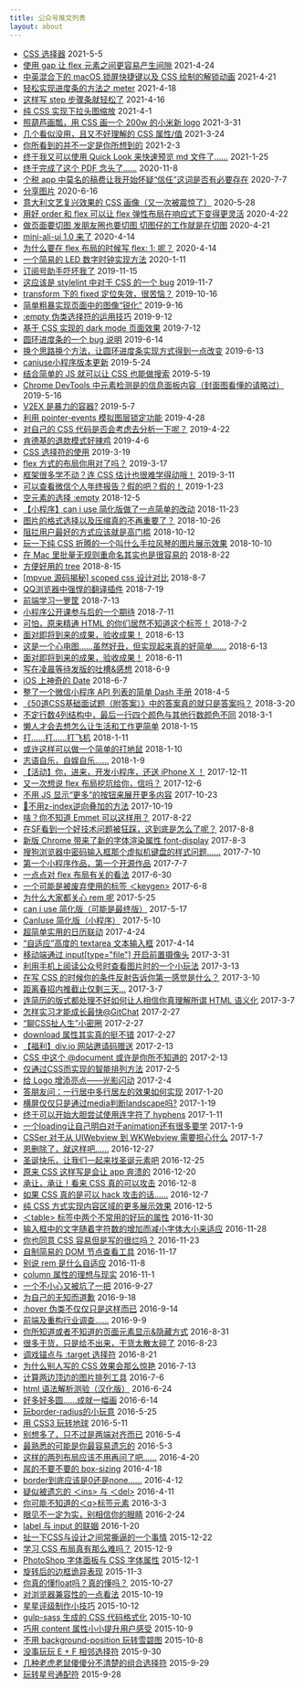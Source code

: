 ```yaml
---
title: 公众号推文列表
layout: about
---
```


* [CSS 选择器](http://mp.weixin.qq.com/s?__biz=MzI1MTA2MDcyOQ==&mid=2649568194&idx=1&sn=142a6fb28e3d3cf992108174f289bd76&chksm=f1e15b54c696d2426dfad725d5538785ac7b4f1dafbef6980ec0499f8dace9d54bb48fc9976b#rd) 2021-5-5
* [使用 gap 让 flex 元素之间更容易产生间隙](http://mp.weixin.qq.com/s?__biz=MzI1MTA2MDcyOQ==&mid=2649568166&idx=1&sn=0c5daaf51ebf79ffacaccdffef57319e&chksm=f1e15b30c696d2262d132fb2cc4975b45d121b3b6525f8a00742771cd4edf07cc4779127be05#rd) 2021-4-24
* [中英混合下的 macOS 锁屏快捷键以及 CSS 绘制的解锁动画](http://mp.weixin.qq.com/s?__biz=MzI1MTA2MDcyOQ==&mid=2649568155&idx=1&sn=2fb43cef325725a06471bbe5cc23840c&chksm=f1e15b0dc696d21ba0c213aa08c4b05358b03c3c06efe435f53a47df8c77e719422978964e1d#rd) 2021-4-21
* [轻松实现进度条的方法之 meter](http://mp.weixin.qq.com/s?__biz=MzI1MTA2MDcyOQ==&mid=2649568146&idx=1&sn=5d9a098c2f00d55c757aa7222cc79c49&chksm=f1e15b04c696d21251a65136ac317b9f4b27b1c4f168e3127f563247984966b842f259e19b4d#rd) 2021-4-18
* [这样写 step 步骤条就轻松了](http://mp.weixin.qq.com/s?__biz=MzI1MTA2MDcyOQ==&mid=2649568133&idx=1&sn=f4d21844f5ddedaba8de9afe0e8c5d63&chksm=f1e15b13c696d205c2d2f4436837b45f89fa59d0cad1006a1194efabf29cca3bd80637b7d7ae#rd) 2021-4-16
* [纯 CSS 实现下拉头图缩放](http://mp.weixin.qq.com/s?__biz=MzI1MTA2MDcyOQ==&mid=2649568122&idx=1&sn=d01435f06afd78964277c0def1956861&chksm=f1e15becc696d2fac192343b2c8326905d98646e32237601f370e3bf6753c944906a8ff1782e#rd) 2021-4-1
* [照葫芦画瓢，用 CSS 画一个 200w 的小米新 logo](http://mp.weixin.qq.com/s?__biz=MzI1MTA2MDcyOQ==&mid=2649568112&idx=1&sn=7ab97018c0085c7dcc89e0e279a953bb&chksm=f1e15be6c696d2f022c927ff843e910e28ea3c9f372422e84614fe9ac5866849cd84cc0bef23#rd) 2021-3-31
* [几个看似没用，且又不好理解的 CSS 属性/值](http://mp.weixin.qq.com/s?__biz=MzI1MTA2MDcyOQ==&mid=2649568106&idx=1&sn=c31f1fd47d3adfacf9c43bf539d74a64&chksm=f1e15bfcc696d2eafec5240b0914edbec685b04527944a4926762a1bf4bc71118212e60e168e#rd) 2021-3-24
* [你所看到的并不一定是你所想到的](http://mp.weixin.qq.com/s?__biz=MzI1MTA2MDcyOQ==&mid=2649568065&idx=1&sn=1de2e23dea90e45326f507687348487a&chksm=f1e15bd7c696d2c1ba15c8f8c14b33b36797c85dd313115f217ee26f70389bf216ab3471b92e#rd) 2021-2-3
* [终于我又可以使用 Quick Look 来快速预览 md 文件了……](http://mp.weixin.qq.com/s?__biz=MzI1MTA2MDcyOQ==&mid=2649568058&idx=1&sn=3f6bbc91b95bc9bdc343b2c86760821d&chksm=f1e15bacc696d2bad87ab3852ec5926f543fc2dd3a3834164fca6d7e086d7fcccb08d7f37524#rd) 2021-1-25
* [终于完成了这个 PDF 念头了……](http://mp.weixin.qq.com/s?__biz=MzI1MTA2MDcyOQ==&mid=2649568043&idx=1&sn=e8fe457a119df453f1cbd0f06f8360cd&chksm=f1e15bbdc696d2ab2afc08dd6ac879377aff1dead90d2fb36850297b10c63d19e6988a5e1df9#rd) 2020-11-8
* [个税 app 中莫名的稿费让我开始怀疑“信任”这词是否有必要存在](http://mp.weixin.qq.com/s?__biz=MzI1MTA2MDcyOQ==&mid=2649568036&idx=1&sn=8a697bba5265571209d24d605d2f64b9&chksm=f1e15bb2c696d2a40250f9d7d187cbf7d7efb80e7010d412a0ee855ded71c548c495ec515d6d#rd) 2020-7-7
* [分享图片](http://mp.weixin.qq.com/s?__biz=MzI1MTA2MDcyOQ==&mid=2649567989&idx=1&sn=207874020a507edcd69ccc683107f715&chksm=f1e15a63c696d37522ffa97eda1370faccfe8109a931bae84fa9df0aa3ccd3dc75cf568c6949#rd) 2020-6-16
* [意大利文艺复兴效果的 CSS 画像（又一次被震惊了）](http://mp.weixin.qq.com/s?__biz=MzI1MTA2MDcyOQ==&mid=2649567978&idx=1&sn=5b82893ab349ea15507f1671cbfddf82&chksm=f1e15a7cc696d36a801725a1c6a5cd3cf8fbb570924e1769a2afb37d46151ba6ad287cdf2411#rd) 2020-5-28
* [用好 order 和 flex 可以让 flex 弹性布局在响应式下变得更灵活](http://mp.weixin.qq.com/s?__biz=MzI1MTA2MDcyOQ==&mid=2649567966&idx=1&sn=1ea097a5470abcf0cafb4ae911195a17&chksm=f1e15a48c696d35ef3d3bd88b34682fb2812df0e8650788a4a7d080b7d44be7ae64656edd66e#rd) 2020-4-22
* [做页面要切图
发朋友圈也要切图
切图仔的工作就是在切图](http://mp.weixin.qq.com/s?__biz=MzI1MTA2MDcyOQ==&mid=2649567959&idx=1&sn=ccab6df2e80445425910382617cf6417&chksm=f1e15a41c696d3578b73479e69e493c13070d9a8f9ae8f282bf85fafcc9841be3a37239546c4#rd) 2020-4-21
* [mini-ali-ui 1.0 来了](http://mp.weixin.qq.com/s?__biz=MzI1MTA2MDcyOQ==&mid=2649567955&idx=2&sn=56b22774ea253733060fb2f4eb75905f&chksm=f1e15a45c696d353b322bfffaf241979883dda402484cd79f0ec65d81659e86b4b8037d0d6a2#rd) 2020-4-14
* [为什么要在 flex 布局的时候写 flex: 1; 呢？](http://mp.weixin.qq.com/s?__biz=MzI1MTA2MDcyOQ==&mid=2649567955&idx=1&sn=b4f631b409f4632eebd66996e0c7160a&chksm=f1e15a45c696d3530845beb9b528b55a2cd5d09d729ec6d231e5d5c549a4cd624b0442f4a0c0#rd) 2020-4-14
* [一个简易的 LED 数字时钟实现方法](http://mp.weixin.qq.com/s?__biz=MzI1MTA2MDcyOQ==&mid=2649567945&idx=1&sn=8f2da53c9740451e9218aec14805c2b7&chksm=f1e15a5fc696d3495543400cd20077a41a35de5d06dbf0a49719d66e47698f1044eb3031c004#rd) 2020-1-11
* [订阅号助手吓坏我了](http://mp.weixin.qq.com/s?__biz=MzI1MTA2MDcyOQ==&mid=2649567938&idx=1&sn=42512b4acb3796fe5e932201650e8d27&chksm=f1e15a54c696d342a0111267e960ec0418ed17ac97af9e8f42362057a598c9f9fd2ad0949916#rd) 2019-11-15
* [这应该是 stylelint 中对于 CSS 的一个 bug](http://mp.weixin.qq.com/s?__biz=MzI1MTA2MDcyOQ==&mid=2649567935&idx=1&sn=be826c9dd66fb84af45f005d21756952&chksm=f1e15a29c696d33f15642e339250eafd3d44a173f78133857f91bf3bad8f4f5ad17fbbd73a8a#rd) 2019-11-7
* [transform 下的 fixed 定位失效，很苦恼？](http://mp.weixin.qq.com/s?__biz=MzI1MTA2MDcyOQ==&mid=2649567928&idx=1&sn=e14c9254952c91f795a41ef7bd9cbc28&chksm=f1e15a2ec696d338ceb057c5ad51fa219444a2992675bdfe4ca13d15e4e15e1622aca54520eb#rd) 2019-10-16
* [简单粗暴实现页面中的图像“锐化”](http://mp.weixin.qq.com/s?__biz=MzI1MTA2MDcyOQ==&mid=2649567917&idx=1&sn=1f50bcbe47c857b1b564b06e1cb6b9ce&chksm=f1e15a3bc696d32d2da4d07ffa384f6e72bc0cdf20cd2e493b3d846ced7a3b787a221408746a#rd) 2019-9-16
* [:empty 伪类选择符的运用技巧](http://mp.weixin.qq.com/s?__biz=MzI1MTA2MDcyOQ==&mid=2649567913&idx=1&sn=05b4c488cca33b5d8d3c065512ea7a25&chksm=f1e15a3fc696d3291360e5d31dedfae6ba7a194ecda8f38f0652d41bfbe66b82bc905d3dbae6#rd) 2019-9-12
* [基于 CSS 实现的 dark mode 页面效果](http://mp.weixin.qq.com/s?__biz=MzI1MTA2MDcyOQ==&mid=2649567901&idx=1&sn=fba24d9d31d08578ad3fabe4b81c94b7&chksm=f1e15a0bc696d31d40cde47ee7928ef63dd3588e7375801202ef3bb36d1bc9a8f0bc63afc36d#rd) 2019-7-12
* [圆环进度条的一个 bug 说明](http://mp.weixin.qq.com/s?__biz=MzI1MTA2MDcyOQ==&mid=2649567894&idx=1&sn=cd205c8057553d2fce6218c62db633c5&chksm=f1e15a00c696d316d1bd9f8cfe0c108cbc528e10c035c34e430584fd676d108b3a86e134307c#rd) 2019-6-14
* [换个思路换个方法，让圆环进度条实现方式得到一点改变](http://mp.weixin.qq.com/s?__biz=MzI1MTA2MDcyOQ==&mid=2649567889&idx=1&sn=b77723a40fb8e9a9bf12ca4c5fc50428&chksm=f1e15a07c696d31124fb7db7d3f6c7335018bc64601fb8ee4260a7e0b7a3f9f031996e5fadf9#rd) 2019-6-13
* [caniuse小程序版本更新](http://mp.weixin.qq.com/s?__biz=MzI1MTA2MDcyOQ==&mid=2649567856&idx=1&sn=0530d9e1fe50bee1b4c4967b1354f4a5&chksm=f1e15ae6c696d3f0d0765b7b09bba29f5342bb0822f6a0682afdfe282059cc82f61efccaaa7c#rd) 2019-5-24
* [结合简单的 JS 就可以让 CSS 也能做搜索](http://mp.weixin.qq.com/s?__biz=MzI1MTA2MDcyOQ==&mid=2649567853&idx=1&sn=20c22c79376226affd2bd830550f7f9f&chksm=f1e15afbc696d3ede6b628ede02ba77ff3b105cfbc76b8475c819f56a3ccd5e5dc6a4b6a9b60#rd) 2019-5-19
* [Chrome DevTools 中元素检测是的信息面板内容（封面图看懂的请略过）](http://mp.weixin.qq.com/s?__biz=MzI1MTA2MDcyOQ==&mid=2649567844&idx=1&sn=b97a286a1d4b07b1f865ee7c8392da3f&chksm=f1e15af2c696d3e484cb8207af4cd7c816e464c68fd7466d0bfc61be72fd493fc45879452cb7#rd) 2019-5-16
* [V2EX 是暴力的容器?](http://mp.weixin.qq.com/s?__biz=MzI1MTA2MDcyOQ==&mid=2649567835&idx=1&sn=827fd8bd5dcf1b4272b13544255ae5a5&chksm=f1e15acdc696d3dbdf8b1d7ee52ec6e39fd4fc7b98661aa72172792defebe5643b8e452a9814#rd) 2019-5-7
* [利用 pointer-events 模拟图层锁定功能](http://mp.weixin.qq.com/s?__biz=MzI1MTA2MDcyOQ==&mid=2649567824&idx=1&sn=ee45d8b1a04f7df3afba8ec105acb1eb&chksm=f1e15ac6c696d3d0a03a0a00c9fed081f31c9ce7e34bb2fa8f68b0ee29898b2dadba64b59c45#rd) 2019-4-28
* [对自己的 CSS 代码是否会考虑去分析一下呢？](http://mp.weixin.qq.com/s?__biz=MzI1MTA2MDcyOQ==&mid=2649567816&idx=1&sn=ccae93653c84bf938aea42d3d44df15b&chksm=f1e15adec696d3c8f96b0361f7ddcb72ea4e2510f6d6f6a174f882eada60a68347ca7e7583d4#rd) 2019-4-22
* [肯德基的退款模式好辣鸡](http://mp.weixin.qq.com/s?__biz=MzI1MTA2MDcyOQ==&mid=2649567792&idx=1&sn=bd9e00e4407d41a7916b64e9c90fef8c&chksm=f1e15aa6c696d3b0a97bf506f49e76c7611bf439c85e78f1c1af53a6bb75b967abdb65cf6032#rd) 2019-4-6
* [CSS 选择符的使用](http://mp.weixin.qq.com/s?__biz=MzI1MTA2MDcyOQ==&mid=2649567789&idx=1&sn=88542f00884cd6659b56abf6f30aa4dc&chksm=f1e15abbc696d3addc8f8e771c663f989aa7835a336c2d6a7811e3ffbbf37b29d5822126a7ef#rd) 2019-3-19
* [flex 方式的布局你用对了吗？](http://mp.weixin.qq.com/s?__biz=MzI1MTA2MDcyOQ==&mid=2649567779&idx=1&sn=654fd5b1cef7aa60eb72df1c95aa2f05&chksm=f1e15ab5c696d3a39e5bd322a88ae81e5e62fee0688fde2a1fbd66072c7fd63683e699ed5fce#rd) 2019-3-17
* [框架很多学不动？连 CSS 估计也很难学得动哦！](http://mp.weixin.qq.com/s?__biz=MzI1MTA2MDcyOQ==&mid=2649567770&idx=1&sn=cafe74188facc44d9a76e812fddea446&chksm=f1e15a8cc696d39a98b1d999a3b2e7ae4b4f19fed5a313423758968a1ed4690e235b487a9292#rd) 2019-3-11
* [可以查看微信个人年终报告？假的吧？假的！](http://mp.weixin.qq.com/s?__biz=MzI1MTA2MDcyOQ==&mid=2649567757&idx=1&sn=e9055448bed10835faa4ea1c24a2b692&chksm=f1e15a9bc696d38defee1691c8c09cc98c9fd0e6500b238f9ed42bf35a1d5d7701b4691fbd3d#rd) 2019-1-23
* [空元素的选择 :empty](http://mp.weixin.qq.com/s?__biz=MzI1MTA2MDcyOQ==&mid=2649567754&idx=1&sn=ded08b5ffd40dfec16b2cc0a17842bff&chksm=f1e15a9cc696d38a499b8936e413ec0f1506cd600b6e13298b1c24633ed20443de9ce9fdf331#rd) 2018-12-5
* [【小程序】can i use 简化版做了一点简单的改动](http://mp.weixin.qq.com/s?__biz=MzI1MTA2MDcyOQ==&mid=2649567739&idx=1&sn=dac16d3526441a20f6b41a60da21cf5d&chksm=f1e1596dc696d07b039385cdaf9310a31516bad642a9de1c3e9d2405bf981e079ac27b13ec19#rd) 2018-11-23
* [图片的格式选择以及压缩真的不再重要了？](http://mp.weixin.qq.com/s?__biz=MzI1MTA2MDcyOQ==&mid=2649567733&idx=1&sn=4763e13c1d609a30b726a9eebc338a4c&chksm=f1e15963c696d075d6a71e5d890c29946d16dd68db93d8e2964452de319846b64e24cf7f995f#rd) 2018-10-26
* [阻拦用户最好的方式应该就是高门槛](http://mp.weixin.qq.com/s?__biz=MzI1MTA2MDcyOQ==&mid=2649567727&idx=1&sn=95284deb825f0f9847aa6818da6cd9a5&chksm=f1e15979c696d06f50e773ad6f8c5176b05c2dfccea7ce86ae818da7f624ca9edf7e73710859#rd) 2018-10-12
* [玩一下纯 CSS 折腾的一个叫什么手拉风琴的图片展示效果](http://mp.weixin.qq.com/s?__biz=MzI1MTA2MDcyOQ==&mid=2649567724&idx=1&sn=fa9a2072ed55c154da0c1b877179f348&chksm=f1e1597ac696d06cbd535dfee3028eb3c888f2742fbc264c394280f91b18179d3f515219305c#rd) 2018-10-10
* [在 Mac 里批量无规则重命名其实也是很容易的](http://mp.weixin.qq.com/s?__biz=MzI1MTA2MDcyOQ==&mid=2649567713&idx=1&sn=6af839ef1d082496b2861d6f6b517ed5&chksm=f1e15977c696d06105f97f4d441ec89346aff188dd464de0badc5425887cb5ed88c04a2aa577#rd) 2018-8-22
* [方便好用的 tree](http://mp.weixin.qq.com/s?__biz=MzI1MTA2MDcyOQ==&mid=2649567698&idx=1&sn=28a8bb7012aa77fd63479e97a8395534&chksm=f1e15944c696d052fe3a7682ea753d79a5bc0311e44ca7bf88de35a1b5ef21090ca6a948cb2e#rd) 2018-8-15
* [[mpvue 源码揭秘] scoped css 设计对比](http://mp.weixin.qq.com/s?__biz=MzI1MTA2MDcyOQ==&mid=2649567679&idx=1&sn=539995538185c2ce27d4975dedba0dee&chksm=f1e15929c696d03fdb99b21ef3eb47e5805f5fe047f694cd3d6fd497f55b83271a8b7347e4ca#rd) 2018-8-7
* [QQ浏览器中强悍的翻译插件](http://mp.weixin.qq.com/s?__biz=MzI1MTA2MDcyOQ==&mid=2649567672&idx=1&sn=3c52a94dc6bab42dbffac71ee105b99e&chksm=f1e1592ec696d03878174987c27741d4273fc6c43977576d07874c4dfe3bbedc1bc59999d635#rd) 2018-7-19
* [前端学习一箩筐](http://mp.weixin.qq.com/s?__biz=MzI1MTA2MDcyOQ==&mid=2649567661&idx=1&sn=07ed32cd8530fdf1bdf2fa061e7bc5c1&chksm=f1e1593bc696d02d417ca60fc0807d24357f8c3031c6d8dd7e8f8271e6c8ee3facbe651a20c1#rd) 2018-7-13
* [小程序公开课参与后的一个期待](http://mp.weixin.qq.com/s?__biz=MzI1MTA2MDcyOQ==&mid=2649567652&idx=1&sn=5df0e4a7035d2dd3f9663fd4e8e44644&chksm=f1e15932c696d024f81daca90b214023176008f224a5b332811a3123d4bb8aa3207a5100f376#rd) 2018-7-11
* [可怕，原来精通 HTML 的你们居然不知道这个标签！](http://mp.weixin.qq.com/s?__biz=MzI1MTA2MDcyOQ==&mid=2649567642&idx=1&sn=be82de11a15db8f41b4c28c9eec2c898&chksm=f1e1590cc696d01ab9015e77571ff8199c0ee368aae2f043df8035ad21f64249cb2310783746#rd) 2018-7-2
* [面对即将到来的成果，验收成果！](http://mp.weixin.qq.com/s?__biz=MzI1MTA2MDcyOQ==&mid=2649567636&idx=2&sn=67671f6fb720434fec3e88633034d228&chksm=f1e15902c696d014e84b1de015f8990a62325f44b5c0371892d02eaf27ecfcdd23cdefef80cb#rd) 2018-6-13
* [这是一个心电图……虽然好丑，但实现起来真的好简单……](http://mp.weixin.qq.com/s?__biz=MzI1MTA2MDcyOQ==&mid=2649567636&idx=1&sn=5d5f55dda2a3390641911c76157c9c98&chksm=f1e15902c696d014cb97dc81a1fc87b065e699452c0d7b918fb6778a8f841124f3eee042e42f#rd) 2018-6-13
* [面对即将到来的成果，验收成果！](http://mp.weixin.qq.com/s?__biz=MzI1MTA2MDcyOQ==&mid=2649567627&idx=1&sn=2ebb3cdfb9d57e84cfa5f1bca52f55d4&chksm=f1e1591dc696d00b9fb7cc5a6d01878c7a27841d4a07096d79901bebf1f03219f80df48dc6ce#rd) 2018-6-11
* [写在凌晨等待发版的吐槽&感想](http://mp.weixin.qq.com/s?__biz=MzI1MTA2MDcyOQ==&mid=2649567623&idx=1&sn=636580531dc5a08bd9ddf7200cae6880&chksm=f1e15911c696d007c318f11e091c1c919bb0336103557dff7209dd7fa696713eff4545a0d2c5#rd) 2018-6-9
* [iOS 上神奇的 Date](http://mp.weixin.qq.com/s?__biz=MzI1MTA2MDcyOQ==&mid=2649567617&idx=1&sn=559d212155f7de8162bb6e076812b7c3&chksm=f1e15917c696d001e40983612582c8cc74b515daf77c4975f637395299681c71240e1cdd8931#rd) 2018-6-7
* [整了一个微信小程序 API 列表的简单 Dash 手册](http://mp.weixin.qq.com/s?__biz=MzI1MTA2MDcyOQ==&mid=2649567604&idx=1&sn=194dab839241986ffe200752db7ec2c9&chksm=f1e159e2c696d0f44f74f20c61e7424dd9db692e8dafe74a836eccabc5870a2ad8285877404f#rd) 2018-4-5
* [《50道CSS基础面试题（附答案）》中的答案真的就只是答案吗？](http://mp.weixin.qq.com/s?__biz=MzI1MTA2MDcyOQ==&mid=2649567599&idx=1&sn=057a1e314dd929affdc8626df8499d86&chksm=f1e159f9c696d0efda1d4f006c653960b3e576bcf2fc81fab8b8586d73cc26f6157c69a044b8#rd) 2018-3-20
* [不定行数4列结构中，最后一行四个颜色与其他行数颜色不同](http://mp.weixin.qq.com/s?__biz=MzI1MTA2MDcyOQ==&mid=2649567594&idx=1&sn=206e068680a47f2ae6ee90e1f3c3ffa6&chksm=f1e159fcc696d0eaf6b6ea9d0f9142a343c6618d08556da8590a361612a64b045fc65023aba8#rd) 2018-3-1
* [懒人才会去想怎么让生活和工作更简单](http://mp.weixin.qq.com/s?__biz=MzI1MTA2MDcyOQ==&mid=2649567589&idx=1&sn=de0d4766e23d43b910fa9a9b0d2f6722&chksm=f1e159f3c696d0e514d56fe8a67b42bfab827c33803f48925b1cd8d44de42a83e63091dce777#rd) 2018-1-15
* [打……打……打飞机](http://mp.weixin.qq.com/s?__biz=MzI1MTA2MDcyOQ==&mid=2649567578&idx=1&sn=4e2a9bbaf5e2e78f735a552ec9e5d4e7&chksm=f1e159ccc696d0da1238b3843fb2f1669b0011aa2a136636af2acb54de4b45449cebe09453cb#rd) 2018-1-11
* [或许这样可以做一个简单的打地鼠](http://mp.weixin.qq.com/s?__biz=MzI1MTA2MDcyOQ==&mid=2649567571&idx=1&sn=5d690846072d92e068be33c4b750fd03&chksm=f1e159c5c696d0d34522e3d893bf668d2023761a727eee1ce7941a842fccf0eeb7afd915e331#rd) 2018-1-10
* [志语自乐，自娱自乐……](http://mp.weixin.qq.com/s?__biz=MzI1MTA2MDcyOQ==&mid=2649567563&idx=1&sn=8a07e5e67ac055f7c691dfbf61dade1d&chksm=f1e159ddc696d0cb0612a57ff191692b09a938827fe5bbf28f04e8518c8b7f2cf735d0349242#rd) 2018-1-9
* [【活动】你，进来，开发小程序，还送 iPhone X ！](http://mp.weixin.qq.com/s?__biz=MzI1MTA2MDcyOQ==&mid=2649567559&idx=1&sn=20eeb3ecdacc3e06cb384cbf07d8bee2&chksm=f1e159d1c696d0c7b05d599d2c58dd4283cb4c2de95dba49e9eb32c1e4c2c85b495a756bcec8#rd) 2017-12-11
* [又一次想说 flex 布局挖坑给你，信吗？](http://mp.weixin.qq.com/s?__biz=MzI1MTA2MDcyOQ==&mid=2649567552&idx=1&sn=1d7ae5e9cc12fd38c2576f659c71056b&chksm=f1e159d6c696d0c0a972e5f5c6993ff0347fd0fa70b045f4798ed649098a7f58be1ad1954ccd#rd) 2017-12-6
* [不用 JS 显示“更多”的按钮来展开更多内容](http://mp.weixin.qq.com/s?__biz=MzI1MTA2MDcyOQ==&mid=2649567547&idx=1&sn=e022597760c3e5734a9505a71268e856&chksm=f1e159adc696d0bb7c87a84a56074a280efec840af9493da10f2fda8c683dcbac14ba96ddb30#rd) 2017-10-23
* [🤔不用z-index逆向叠加的方法](http://mp.weixin.qq.com/s?__biz=MzI1MTA2MDcyOQ==&mid=2649567539&idx=1&sn=caf3444c3772d5caa605fbb4e71153c5&chksm=f1e159a5c696d0b310af754fddef6434b1d6a1b6eb5274efc462d62255d5df01210898c1f914#rd) 2017-10-19
* [啥？你不知道 Emmet 可以这样用？](http://mp.weixin.qq.com/s?__biz=MzI1MTA2MDcyOQ==&mid=2649567526&idx=1&sn=829f078dce5086e9930253af0ccabe88&chksm=f1e159b0c696d0a6186beca1d46b3df10e02ca9f16c3b5416c016aa7ebd7169863e49fbc6e0b#rd) 2017-8-22
* [在SF看到一个好技术问题被狂踩，这到底是怎么了呢？](http://mp.weixin.qq.com/s?__biz=MzI1MTA2MDcyOQ==&mid=2649567514&idx=1&sn=47fb4e73d5e3b5f4c35c835ac64fb88f&chksm=f1e1598cc696d09a87976811a5a222044938a6c6bdd4bd5702ff891c2d44ed8cab5333341119#rd) 2017-8-8
* [新版 Chrome 带来了新的字体渲染属性 font-display](http://mp.weixin.qq.com/s?__biz=MzI1MTA2MDcyOQ==&mid=2649567505&idx=1&sn=0ab3f4d971ea864001536ced500cb2ae&chksm=f1e15987c696d091436866bda273a35abf6dd6b17a3be5e364ecfd7f7a0313ed894218f9ef46#rd) 2017-8-3
* [搜狗浏览器中密码输入框那个虚拟机键盘的样式问题……](http://mp.weixin.qq.com/s?__biz=MzI1MTA2MDcyOQ==&mid=2649567493&idx=1&sn=6cc72147b12fe3c79d06a0fd3e127973&chksm=f1e15993c696d085cf988f0bab432f0d4c3e7464b6508a5f3dc602011ba13ca311a4ef12a69f#rd) 2017-7-10
* [第一个小程序作品，第一个开源作品](http://mp.weixin.qq.com/s?__biz=MzI1MTA2MDcyOQ==&mid=2649567482&idx=1&sn=b8d9ef30025a6e325c94b23c6702eac8&chksm=f1e1586cc696d17a7f6247878c0bd88fdf8cee242d9cbe34c5121bfdb93d7bd3fd91b33516cc#rd) 2017-7-7
* [一点点对 flex 布局有关的看法](http://mp.weixin.qq.com/s?__biz=MzI1MTA2MDcyOQ==&mid=2649567472&idx=1&sn=87497ea91d7dcfd8d89e60d6c0c0b9f7&chksm=f1e15866c696d170a16502398f768b2b1727b2e1e2ddcf95451addf2ecddbe110bf032328eae#rd) 2017-6-30
* [一个可能是被废弃使用的标签 ＜keygen>](http://mp.weixin.qq.com/s?__biz=MzI1MTA2MDcyOQ==&mid=2649567464&idx=1&sn=1f0464a9fa9a37d2c14fc255557a2dc0&chksm=f1e1587ec696d16864d87d9cbfd81cca92ae385e6242a58fa518f9342069f9e99d247aec1f70#rd) 2017-6-8
* [为什么大家都关心 rem 呢](http://mp.weixin.qq.com/s?__biz=MzI1MTA2MDcyOQ==&mid=2649567455&idx=1&sn=7b9596eba773008a4c145d2c49201d92&chksm=f1e15849c696d15f6403fe739192ff66b4ed2321f4bc3ce5129ba0e2fe19559589b842be13c5#rd) 2017-5-25
* [can i use 简化版（可能是最终版）](http://mp.weixin.qq.com/s?__biz=MzI1MTA2MDcyOQ==&mid=2649567451&idx=1&sn=6cba4490fe76c3d00db130aff50f4e13&chksm=f1e1584dc696d15bdd0d7d019c1d417d0ee9ff5f13d073b58e700448f26a41fb32bfd8ece317#rd) 2017-5-17
* [CanIuse 简化版（小程序）](http://mp.weixin.qq.com/s?__biz=MzI1MTA2MDcyOQ==&mid=2649567444&idx=1&sn=c0c105776496f7a7c4287d14d82bb8e4&chksm=f1e15842c696d154fe34834c6c95408dbecebebb3642bfe2d2df1b47c6302d5d035ef996168c#rd) 2017-5-10
* [超简单实用的日历联动](http://mp.weixin.qq.com/s?__biz=MzI1MTA2MDcyOQ==&mid=2649567435&idx=1&sn=ad1ea6c25fadb44f63dca3eeebf082a6&chksm=f1e1585dc696d14b62e5de884c7207bcf2df4801919b9e340179100baa502c6ab2bdd868aaa7#rd) 2017-4-24
* [“自适应”高度的 textarea 文本输入框](http://mp.weixin.qq.com/s?__biz=MzI1MTA2MDcyOQ==&mid=2649567428&idx=1&sn=39cdc91bde67283eb6bbf2c34f952154&chksm=f1e15852c696d14426b62040d5d83fc43ab6f44b24165fc751a93fe964a290f2ef6eb3e584a2#rd) 2017-4-14
* [移动端通过 input[type="file"] 开启前置摄像头](http://mp.weixin.qq.com/s?__biz=MzI1MTA2MDcyOQ==&mid=2649567418&idx=1&sn=ceec0a4bd3f61fa2c2a860711a391fcd&chksm=f1e1582cc696d13add7bd70f64017cb8717567e889d397903e66353d5cd6e57f837a9d9439ce#rd) 2017-3-31
* [利用手机上阅读公众号时查看图片时的一个小玩法](http://mp.weixin.qq.com/s?__biz=MzI1MTA2MDcyOQ==&mid=2649567414&idx=1&sn=76d74efb067d75efe7481344306c9c2a&chksm=f1e15820c696d1367017e2067f92927d7d6831747a297f5b24a55c7aa63b49dba22259b0e922#rd) 2017-3-13
* [在写 CSS 的时候你的条件反射告诉你第一感觉是什么？](http://mp.weixin.qq.com/s?__biz=MzI1MTA2MDcyOQ==&mid=2649567404&idx=1&sn=f0fc0853462207de45dd139116102e1d&chksm=f1e1583ac696d12c9cdb7e07fd7a86e4424d882984951f490ad79026c11d11fab78c41f2e32a#rd) 2017-3-10
* [距离春招内推截止仅剩三天...](http://mp.weixin.qq.com/s?__biz=MzI1MTA2MDcyOQ==&mid=2649567399&idx=2&sn=905523cc3bc6361774f6be3e63aa0d7e&chksm=f1e15831c696d127e59359720afa78d7c8bd1e3dd4eab57b8863c50ebfd0985201213833899f#rd) 2017-3-7
* [连简历的版式都处理不好如何让人相信你真理解所谓 HTML 语义化](http://mp.weixin.qq.com/s?__biz=MzI1MTA2MDcyOQ==&mid=2649567399&idx=1&sn=ea923ff680ba487970c8e0f5bd34646f&chksm=f1e15831c696d127ec74be483a740db7755181127101ec5c01a84af2360965aa63c305962616#rd) 2017-3-7
* [怎样实习才能成长最快@GitChat](http://mp.weixin.qq.com/s?__biz=MzI1MTA2MDcyOQ==&mid=2649567382&idx=3&sn=18a821c106860c3bb53c1415c5653aa9&chksm=f1e15800c696d116d13ea52a4032778b3b3274c469e0514cd2b9030217df7bece4d365da1bdf#rd) 2017-2-27
* [“聊CSS扯人生”小密圈](http://mp.weixin.qq.com/s?__biz=MzI1MTA2MDcyOQ==&mid=2649567382&idx=2&sn=54f8e93d212f473e58b5a110dbf40be3&chksm=f1e15800c696d116b90f9d072068a4698348533c292c5fcbe64926db49009690f08e0ae18c04#rd) 2017-2-27
* [download 属性其实真的挺不错](http://mp.weixin.qq.com/s?__biz=MzI1MTA2MDcyOQ==&mid=2649567382&idx=1&sn=bdb3adf50d1c6e62bb8c132fd5e3d9a0&chksm=f1e15800c696d11604b41df2a37a824688a28fc90a579982b32c98e1cd0dbdee64d6802d53af#rd) 2017-2-27
* [【福利】div.io 网站邀请码赠送](http://mp.weixin.qq.com/s?__biz=MzI1MTA2MDcyOQ==&mid=2649567367&idx=2&sn=baac8f4422d260446de949545f770153&chksm=f1e15811c696d107fa77f46a34b2230514132a8ef66edbf0a4ca99b25353940ebf32c0306dfb#rd) 2017-2-13
* [CSS 中这个 @document 或许是你所不知道的](http://mp.weixin.qq.com/s?__biz=MzI1MTA2MDcyOQ==&mid=2649567367&idx=1&sn=f104b8e90492e36aa6202cc951878362&chksm=f1e15811c696d107a6accfe59929e37a32d75c29994a54b4e08d93b0dc5992ae9867f0e93779#rd) 2017-2-13
* [仅通过CSS而实现的智能排列方法](http://mp.weixin.qq.com/s?__biz=MzI1MTA2MDcyOQ==&mid=2649567358&idx=1&sn=a79711a961332b2ce274d758841eaa4d&chksm=f1e158e8c696d1fe07154532418c1fc51ada13e99c5f6f373d1f890337ff785f6987ef6e72a8#rd) 2017-2-5
* [给 Logo 增添亮点——光影闪动](http://mp.weixin.qq.com/s?__biz=MzI1MTA2MDcyOQ==&mid=2649567351&idx=1&sn=889405d49aa1feb30a1e10eb1d4a92fd&chksm=f1e158e1c696d1f71126abb1e853368a505f520a574c5c3f22c275b9ae3fb8ab5b7451f31671#rd) 2017-2-4
* [答朋友问：一行居中多行居左的效果如何实现](http://mp.weixin.qq.com/s?__biz=MzI1MTA2MDcyOQ==&mid=2649567340&idx=1&sn=7a2e47b072aed907a66b2fcdd56e4639&chksm=f1e158fac696d1ecc833108059c6c07f2ce17e1fb90021dfad30ea20cdc044c82a54d3ee145e#rd) 2017-1-20
* [横屏仅仅只是通过media判断landscape吗?](http://mp.weixin.qq.com/s?__biz=MzI1MTA2MDcyOQ==&mid=2649567333&idx=1&sn=3fc10d1789cbc59790a8ffcc7e4f074b&chksm=f1e158f3c696d1e58510adc96755f5dc4eef8c0b1232727d723cc2abbe1990aa39c83b6a9468#rd) 2017-1-19
* [终于可以开始大胆尝试使用连字符了 hyphens](http://mp.weixin.qq.com/s?__biz=MzI1MTA2MDcyOQ==&mid=2649567320&idx=1&sn=ce547ccb5379c33eac4bb55e6e5d4bb7&chksm=f1e158cec696d1d833446ff9f8f24decd493ec8dca750b779dda095c444806b7783f565fb038#rd) 2017-1-11
* [一个loading让自己明白对于animation还有很多要学](http://mp.weixin.qq.com/s?__biz=MzI1MTA2MDcyOQ==&mid=2649567309&idx=1&sn=1c0508ea4df8460dda729688b5c18caf&chksm=f1e158dbc696d1cd3f62e8657ac7ef4e4c0a9f397517e221a06bf4406072f602afe1cf895982#rd) 2017-1-9
* [CSSer 对于从 UIWebview 到 WKWebview 需要担心什么](http://mp.weixin.qq.com/s?__biz=MzI1MTA2MDcyOQ==&mid=2649567299&idx=1&sn=68ef3ca1d34fd86d558437c92043f86e&chksm=f1e158d5c696d1c334d134590d1092205d0ce1a9378de982b32fea3a97638de8ecefac0f71c1#rd) 2017-1-7
* [恩删除了，就这样吧……](http://mp.weixin.qq.com/s?__biz=MzI1MTA2MDcyOQ==&mid=2649567287&idx=1&sn=d90fea0cc3a793ad4bdba42a5809ebb4&chksm=f1e158a1c696d1b7ccbf89045731641d400a3db0ca9a4aab03df2283936b8fd7fa43db098455#rd) 2016-12-27
* [圣诞快乐，让我们一起来找圣诞元素吧](http://mp.weixin.qq.com/s?__biz=MzI1MTA2MDcyOQ==&mid=2649567274&idx=1&sn=d7aa953df557cab08de15a9d03057ad5&chksm=f1e158bcc696d1aa5704e22ee3098b12b453eba0640518b28dbdd698245457bfc319c2847ed9#rd) 2016-12-25
* [原来 CSS 这样写是会让 app 奔溃的](http://mp.weixin.qq.com/s?__biz=MzI1MTA2MDcyOQ==&mid=2649567261&idx=1&sn=73a934f0b644911d140fbb1ba24ae1d3&chksm=f1e1588bc696d19d06ed1bb14868ae57395d51cb540c19031e8f67a25c1806925ccfe41426c2#rd) 2016-12-20
* [承让，承让！看来 CSS 真的可以攻击](http://mp.weixin.qq.com/s?__biz=MzI1MTA2MDcyOQ==&mid=2649567252&idx=1&sn=8a563501cec0115173649e35a14c1787&chksm=f1e15882c696d194ed61d192bf91e2cae0f72c6929139d0d6c898875e580c40dd8c6d10fcabd#rd) 2016-12-8
* [如果 CSS 真的是可以 hack 攻击的话……](http://mp.weixin.qq.com/s?__biz=MzI1MTA2MDcyOQ==&mid=2649567246&idx=1&sn=2843c56c3e53b02fd345beb0e245ed7b&chksm=f1e15898c696d18e806ac248ad898281621f65aacb464e202f1fbedef7747649782380a0ea34#rd) 2016-12-7
* [纯 CSS 方式实现内容区域的更多展示效果](http://mp.weixin.qq.com/s?__biz=MzI1MTA2MDcyOQ==&mid=2649567236&idx=1&sn=5b9c17365f5b6eec6383c3c1b1b753b3&chksm=f1e15892c696d184c1399f35107fd80e0cf7ab7c6dca4786e16d5bcf18cca1db5c6228d3b13f#rd) 2016-12-5
* [＜table> 标签中两个不常用的好玩的属性](http://mp.weixin.qq.com/s?__biz=MzI1MTA2MDcyOQ==&mid=2649567228&idx=1&sn=7664064b4528c1132d1c1de6957c13a5&chksm=f1e1476ac696ce7ca084a314795046c08c3ca3d06a58132f90307f27d1c6846436d3c7b98cad#rd) 2016-11-30
* [输入框中的文字随着字符数的增加而减小字体大小来适应](http://mp.weixin.qq.com/s?__biz=MzI1MTA2MDcyOQ==&mid=2649567221&idx=1&sn=ffb0dc5890428b83fa6d53d5ee6b613e&chksm=f1e14763c696ce759100b4b5fc5c6909eb07ccb916834f64478e37235db83a4af372f9844145#rd) 2016-11-28
* [你也同意 CSS 容易但是写的很烂吗？](http://mp.weixin.qq.com/s?__biz=MzI1MTA2MDcyOQ==&mid=2649567213&idx=1&sn=d45ffd889b59d57e0b150f159f760ee0&chksm=f1e1477bc696ce6dddd1ff537855aeb872e0c46a661b5929c6387b2f214cf7de2159707168cf#rd) 2016-11-23
* [自制简易的 DOM 节点查看工具](http://mp.weixin.qq.com/s?__biz=MzI1MTA2MDcyOQ==&mid=2649567200&idx=1&sn=635160ba6f36f0ba395f1cf1f067fa79&chksm=f1e14776c696ce60a1c4e95a18a1803b301e5529aa790e057ce25710c458d7e704250b05c2ee#rd) 2016-11-17
* [别说 rem 是什么自适应](http://mp.weixin.qq.com/s?__biz=MzI1MTA2MDcyOQ==&mid=2649567180&idx=1&sn=8756f9a50e364930902b3df2599a4dc8&chksm=f1e1475ac696ce4c79a51eaab17944fa06da5406835ef6b642bfe2da16762c18d7c92e50516f#rd) 2016-11-8
* [column 属性的理想与现实](http://mp.weixin.qq.com/s?__biz=MzI1MTA2MDcyOQ==&mid=2649567177&idx=1&sn=e43951ce452fc4dda016336a6dbc51be&chksm=f1e1475fc696ce49910ea038a45ecdc254fc41a4c03a7ac173760fd27e4ee09daea237b9ea24#rd) 2016-11-1
* [一个不小心又被坑了一把](http://mp.weixin.qq.com/s?__biz=MzI1MTA2MDcyOQ==&mid=2649567167&idx=1&sn=e36afa2043baed45d069765c1efd0569&chksm=f1e14729c696ce3f4dcb926368adccd5eb970a8c532245cc801451e3e531cf787fe2bf7db344#rd) 2016-9-27
* [为自己的无知而道歉](http://mp.weixin.qq.com/s?__biz=MzI1MTA2MDcyOQ==&mid=2649567159&idx=1&sn=c860434813ed9fae58f0905038c22991&chksm=f1e14721c696ce374c5a6fe5f2e2bcf7f4304c7277791b0a43e1e5e0cea731d10b288bddfad8#rd) 2016-9-18
* [:hover 伪类不仅仅只是这样而已](http://mp.weixin.qq.com/s?__biz=MzI1MTA2MDcyOQ==&mid=2649567157&idx=1&sn=aa9c5f7655b7c65a2c2001192e829b19&chksm=f1e14723c696ce35465a622d254152d4d569e6c6e637291ddaaa15d9e8b2455eeb57d85b9f33#rd) 2016-9-14
* [前端及重构行业调查……](http://mp.weixin.qq.com/s?__biz=MzI1MTA2MDcyOQ==&mid=2649567137&idx=1&sn=aadc2cb221aa8883b4088d4b483446c6&chksm=f1e14737c696ce21aa03f43028a703fff980182aab6bfd7878177c733b143d1b8e431ff4d262#rd) 2016-9-9
* [你所知道或者不知道的页面元素显示&隐藏方式](http://mp.weixin.qq.com/s?__biz=MzI1MTA2MDcyOQ==&mid=2649567133&idx=1&sn=122313fefb3573cf13e54196d1ad73f8&chksm=f1e1470bc696ce1d863c937ee314ed09151d04b14bc3bab5b1109ebca599d1a1f7dfd1b8fb5f#rd) 2016-8-31
* [很多干货，只是给不出来，干货太散太碎了](http://mp.weixin.qq.com/s?__biz=MzI1MTA2MDcyOQ==&mid=2649567130&idx=1&sn=13906146ad43767cbf6e5a558693c02a&chksm=f1e1470cc696ce1a2e3eb0292dc769215c3c89afcc929960a813dabe3fe6d3b793be99c5c346#rd) 2016-8-23
* [调戏锚点与 :target 选择符](http://mp.weixin.qq.com/s?__biz=MzI1MTA2MDcyOQ==&mid=2649567126&idx=1&sn=b860c2f63837dac2d64f074e72ce20b4&chksm=f1e14700c696ce165405a53682b1ed8724cf9226c561967153c3b55730e85bb23c2713a1241f#rd) 2016-8-21
* [为什么别人写的 CSS 效果会那么惊艳](http://mp.weixin.qq.com/s?__biz=MzI1MTA2MDcyOQ==&mid=2649567108&idx=1&sn=758d824e2d63a5628621d4be915ad0d3&chksm=f1e14712c696ce0445b82f8596c133a980d43513a7234561e2d8eed4fbe97fe5d9a7aab4a9e6#rd) 2016-7-13
* [计算两边顶边的图片排列工具](http://mp.weixin.qq.com/s?__biz=MzI1MTA2MDcyOQ==&mid=2649567105&idx=1&sn=278d86c007568c31fc1f1c0fd0a04ab3&chksm=f1e14717c696ce01dca170f780c17970f7a46ee1954f0fe05050e6ee3fdb4ca41d91d15756f8#rd) 2016-7-6
* [html 语法解析测验（汉化版）](http://mp.weixin.qq.com/s?__biz=MzI1MTA2MDcyOQ==&mid=2649567097&idx=1&sn=d5d2319c9c291476a4aec5423419212e&chksm=f1e147efc696cef9934ee5a51bc64783a1502ec27bf3f09da329514e55d77304f27f14868fd6#rd) 2016-6-24
* [好多好多圆……成就一幅画](http://mp.weixin.qq.com/s?__biz=MzI1MTA2MDcyOQ==&mid=2649567094&idx=1&sn=2613d0847887bab8d6289372bd5d02f9&chksm=f1e147e0c696cef6d724bbf9c3be9d4316a169bf9cc89a9de083fe7b74928b811f21294807de#rd) 2016-6-14
* [玩border-radius的小玩意](http://mp.weixin.qq.com/s?__biz=MzI1MTA2MDcyOQ==&mid=2649567086&idx=1&sn=43b0b65bd2faf284790e32e566bbbc58&chksm=f1e147f8c696ceee3e946e39b48e1eac40132465f2ae1e82239a2c04ebc0ad3c68f287a15ae3#rd) 2016-5-25
* [用 CSS3 玩转地球](http://mp.weixin.qq.com/s?__biz=MzI1MTA2MDcyOQ==&mid=2649567078&idx=1&sn=66608ff2bbaf0ee14159f121a620fc0c&chksm=f1e147f0c696cee6978dbc188a1632220d727ed75d5ecce162ab28c750f6f8b7790f50a68054#rd) 2016-5-11
* [别想多了，只不过是两端对齐而已](http://mp.weixin.qq.com/s?__biz=MzI1MTA2MDcyOQ==&mid=2649567067&idx=1&sn=8c9602c305026c55f412fe3d398cbf58&chksm=f1e147cdc696cedba2a881c024f6bba53a2bc0286797057de80bc4f3d4d0a9a05797efb34fec#rd) 2016-5-4
* [最熟悉的可能是你最容易遗忘的](http://mp.weixin.qq.com/s?__biz=MzI1MTA2MDcyOQ==&mid=2649567056&idx=1&sn=3b6d46e567d2a625b94ffc120fea375e&chksm=f1e147c6c696ced0b9551eb77397b632c539635a3f121bbcf2ea342de2df5ba1661bb183b764#rd) 2016-5-3
* [这样的两列布局应该不用再问了吧……](http://mp.weixin.qq.com/s?__biz=MzI1MTA2MDcyOQ==&mid=2649567052&idx=1&sn=2487714ac190624b31a3522c57b9b0e1&chksm=f1e147dac696ceccf4a6c1f6bd2ed51da0e2abdfb5ca9d479fe0e2ddfb81582cd8e87c3c778a#rd) 2016-4-20
* [屌的不要不要的 box-sizing](http://mp.weixin.qq.com/s?__biz=MzI1MTA2MDcyOQ==&mid=2649567032&idx=1&sn=8c59565b293042d6c8d414a0355cb48e&chksm=f1e147aec696ceb8b9cb2f4cdca7b9dbf5843311b9ac0f893b83c8f49640263601ebe671f887#rd) 2016-4-18
* [border到底应该是0还是none……](http://mp.weixin.qq.com/s?__biz=MzI1MTA2MDcyOQ==&mid=402083375&idx=1&sn=1bae00727abf44c8ac6380a458e0ddad&chksm=7bfb26b94c8cafaf069b4205a3508c5d1edaf7c616bd1c9f0ff65a9f42168de289829c3d7f24#rd) 2016-4-12
* [疑似被遗忘的 ＜ins> 与 ＜del>](http://mp.weixin.qq.com/s?__biz=MzI1MTA2MDcyOQ==&mid=402066192&idx=1&sn=88add2aba7b0f5a9e2a15be8f5e2d474&chksm=7bfb63864c8cea907717826d1d473a18b7f376d5d1500a82c8b34b76654be717b06164c1819c#rd) 2016-4-11
* [你可能不知道的＜q>标签元素](http://mp.weixin.qq.com/s?__biz=MzI1MTA2MDcyOQ==&mid=401696982&idx=1&sn=07f6d026c85ffc3e6503a8b075b2b666&chksm=7bfd00404c8a89560ae408c327785a4f98f5f1f2b0ed5c30b16d6757499d3c8bc4ae171c4951#rd) 2016-3-3
* [眼见不一定为实，别相信你的眼睛](http://mp.weixin.qq.com/s?__biz=MzI1MTA2MDcyOQ==&mid=401617798&idx=1&sn=6ebaf1e4b5dfc51cb6ee5a7bd2d7375b&chksm=7bfc5b104c8bd2062046557bf12e72a0e68f5e04c667646fe1b6d0e3e40fca7b2ccf8adc9888#rd) 2016-2-24
* [label 与 input 的联姻](http://mp.weixin.qq.com/s?__biz=MzI1MTA2MDcyOQ==&mid=401411301&idx=1&sn=f65b6ec30a5030c955226c81d94c0c55&chksm=7be164734c96ed6591116834fb7199f23d9a6dcf562b0e6782be1f29c9f94176c5d6e4bce433#rd) 2016-1-20
* [扯一下CSS与设计之间常撕逼的一个事情](http://mp.weixin.qq.com/s?__biz=MzI1MTA2MDcyOQ==&mid=401049859&idx=1&sn=611205c9f8f789df3c35e0412ae5773d&chksm=7bebe1954c9c68833b12a4713f68757f7f86d7ee0025df485d2c41962f5374f3f570de388ca6#rd) 2015-12-22
* [学习 CSS 布局真有那么难吗？](http://mp.weixin.qq.com/s?__biz=MzI1MTA2MDcyOQ==&mid=400600115&idx=1&sn=c6fda2579538d420330e2da0f0176afe&chksm=7becc4a54c9b4db30c1713e4560b5b3856b793d888d1abf447d2edb775e53c907d4c87c14f53#rd) 2015-12-9
* [PhotoShop 字体面板与 CSS 字体属性](http://mp.weixin.qq.com/s?__biz=MzI1MTA2MDcyOQ==&mid=400473473&idx=1&sn=fc5a9e2dc32abbe76f317ddfff2182df&chksm=7bd2d5174ca55c0109412e5436edb11316c1e2acde21b4173a661c778eaeab4c113298d00a22#rd) 2015-12-1
* [旋转后的边框诡异表现](http://mp.weixin.qq.com/s?__biz=MzI1MTA2MDcyOQ==&mid=400177069&idx=1&sn=76861c555b5aeacbedf089f7729c8c4d&chksm=7bd65f3b4ca1d62df4df3452fdde0616ac51bb296840f33305ca0604b72ac6b202be676e2e23#wechat_redirect) 2015-11-3
* [你真的懂float吗？真的懂吗？](http://mp.weixin.qq.com/s?__biz=MzI1MTA2MDcyOQ==&mid=400125763&idx=1&sn=1aa0098b5c461d952778d0461afead27&chksm=7bd507d54ca28ec39a6bab83e5ad038494d74d47da58d3f3c560418402d12cb4eaaa1249af83#rd) 2015-10-27
* [对浏览器兼容性的一点看法](http://mp.weixin.qq.com/s?__biz=MzI1MTA2MDcyOQ==&mid=400033947&idx=1&sn=dd16b5038961beeb40a215e96a15eccd&chksm=7bd4600d4ca3e91b0df3bf43e1fd33ca1e6c84e5c1a1aef9692b4cc5e6a1341e73190eb8ba71#rd) 2015-10-19
* [星星评级制作小技巧](http://mp.weixin.qq.com/s?__biz=MzI1MTA2MDcyOQ==&mid=208893579&idx=1&sn=d384308802bb6670bcc410a138aa1830&chksm=607f1e1d5708970ba5f7f861d3a1a5136585c843c0043bd4e3ae9060f4f42a74fccdff4a67b7#rd) 2015-10-12
* [gulp-sass 生成的 CSS 代码格式化](http://mp.weixin.qq.com/s?__biz=MzI1MTA2MDcyOQ==&mid=208866878&idx=1&sn=70793ddc5c4d0f10b3d713f07a24deac&chksm=607f66a85708efbe68ac7f5ee6aa622d75e820264b94a669bc874b2754bdfc77632a548a82c9#rd) 2015-10-10
* [巧用 content 属性小小提升用户感受](http://mp.weixin.qq.com/s?__biz=MzI1MTA2MDcyOQ==&mid=208851383&idx=1&sn=1140f7cc5a4f30586f76d99635705fd6&chksm=607eb921570930370d4547af33c0ebe27979561ead42c212d7aee053ea72cecf488b797a64df#rd) 2015-10-9
* [不用 background-position 玩转雪碧图](http://mp.weixin.qq.com/s?__biz=MzI1MTA2MDcyOQ==&mid=208835391&idx=1&sn=7e9a7dafdd390acb8812297aaf902144&chksm=607efba9570972bfb6dfd3016fce478af47f4a9131bcee24e0a890945e2a3ff448732cdda15f#rd) 2015-10-8
* [没事玩玩 E + F 相邻选择符](http://mp.weixin.qq.com/s?__biz=MzI1MTA2MDcyOQ==&mid=208638084&idx=1&sn=188697b4d4de80c6917650a6d93852a1&chksm=6063f8125714710419ec6262e6ac1244c68507e0dcd5dc4b38bb5e32a8dc2304c94d08c29f42#rd) 2015-9-30
* [几种老虎老鼠傻傻分不清楚的组合选择符](http://mp.weixin.qq.com/s?__biz=MzI1MTA2MDcyOQ==&mid=208598263&idx=1&sn=377285eacc76fe15eb72e99f94188284&chksm=60629c61571515772b586f15ff8242e4a9ee974092b128fa0c77952dd463afcdb3150d79e565#rd) 2015-9-29
* [玩转星号通配符](http://mp.weixin.qq.com/s?__biz=MzI1MTA2MDcyOQ==&mid=208586399&idx=1&sn=70c1df98dd85391930409ffdecd29494&chksm=6062ae095715271f2243b80dd4a13e1c78073113331ad7f55270ba1dd6e7e4698036cf3a7c87#rd) 2015-9-28
